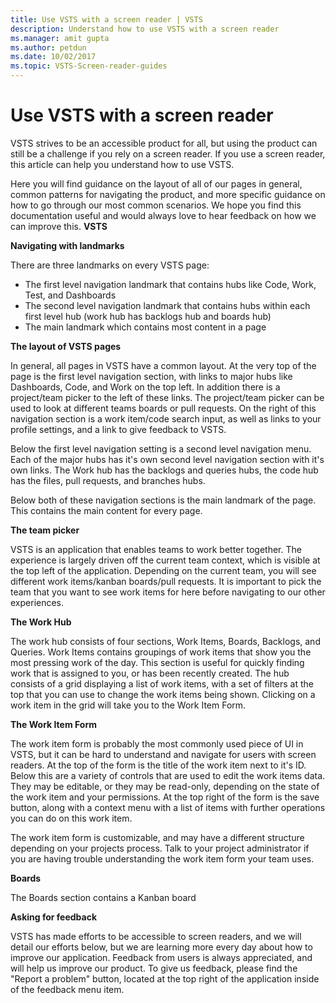 ```yaml
---
title: Use VSTS with a screen reader | VSTS 
description: Understand how to use VSTS with a screen reader
ms.manager: amit gupta
ms.author: petdun
ms.date: 10/02/2017
ms.topic: VSTS-Screen-reader-guides
---
```


# Use VSTS with a screen reader 

VSTS strives to be an accessible product for all, but using the product can still be a challenge if you rely on a screen reader. If you use a screen reader, this article can help you understand how to use VSTS.

Here you will find guidance on the layout of all of our pages in general, common patterns for navigating the product, and more specific guidance on how to go through our most common scenarios. We hope you find this documentation useful and would always love to hear feedback on how we can improve this.
**VSTS**


**Navigating with landmarks**

There are three landmarks on every VSTS page:
- The first level navigation landmark that contains hubs like Code, Work, Test, and Dashboards
- The second level navigation landmark that contains hubs within each first level hub (work hub has backlogs hub and boards hub)
- The main landmark which contains most content in a page


**The layout of VSTS pages**

In general, all pages in VSTS have a common layout. At the very top of the page is the first level navigation section, with links to major hubs like Dashboards, Code, and Work on the top left. In addition there is a project/team picker to the left of these links. The project/team picker can be used to look at different teams boards or pull requests. On the right of this navigation section is a work item/code search input, as well as links to your profile settings, and a link to give feedback to VSTS.

Below the first level navigation setting is a second level navigation menu. Each of the major hubs has it's own second level navigation section with it's own links. The Work hub has the backlogs and queries hubs, the code hub has the files, pull requests, and branches hubs. 

Below both of these navigation sections is the main landmark of the page. This contains the main content for every page.

**The team picker**

VSTS is an application that enables teams to work better together. The experience is largely driven off the current team context, which is visible at the top left of the application. Depending on the current team, you will see different work items/kanban boards/pull requests. It is important to pick the team that you want to see work items for here before navigating to our other experiences.

**The Work Hub**

The work hub consists of four sections, Work Items, Boards, Backlogs, and Queries. Work Items contains groupings of work items that show you the most pressing work of the day. This section is useful for quickly finding work that is assigned to you, or has been recently created. The hub consists of a grid displaying a list of work items, with a set of filters at the top that you can use to change the work items being shown. Clicking on a work item in the grid will take you to the Work Item Form.

**The Work Item Form**

The work item form is probably the most commonly used piece of UI in VSTS, but it can be hard to understand and navigate for users with screen readers. At the top of the form is the title of the work item next to it's ID. Below this are a variety of controls that are used to edit the work items data. They may be editable, or they may be read-only, depending on the state of the work item and your permissions. At the top right of the form is the save button, along with a context menu with a list of items with further operations you can do on this work item.

The work item form is customizable, and may have a different structure depending on your projects process. Talk to your project administrator if you are having trouble understanding the work item form your team uses.

**Boards**

The Boards section contains a Kanban board

**Asking for feedback**

VSTS has made efforts to be accessible to screen readers, and we will detail our efforts below, but we are learning more every day about how to improve our application. Feedback from users is always appreciated, and will help us improve our product. To give us feedback, please find the "Report a problem" button, located at the top right of the application inside of the feedback menu item.

